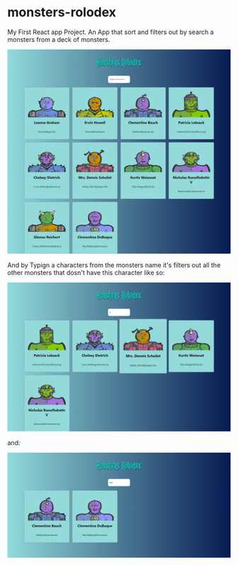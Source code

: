 # monsters-rolodex

My First React app Project. 
An App that sort and filters out by search a monsters from a deck of monsters. 

<img src="https://github.com/NesyElimelech/monsters-rolodex/blob/gh-pages/screencapture-nesyelimelech-github-io-monsters-rolodex-2019-10-26-11_25_54.jpg" />

And by Typign a characters from the monsters name it's filters out all the other monsters that dosn't have this character 
like so:

<img src="https://github.com/NesyElimelech/monsters-rolodex/blob/gh-pages/screencapture-nesyelimelech-github-io-monsters-rolodex-2019-10-26-11_33_33.jpg" />

and:

<img src="https://github.com/NesyElimelech/monsters-rolodex/blob/gh-pages/screencapture-nesyelimelech-github-io-monsters-rolodex-2019-10-26-11_34_00.jpg" />
